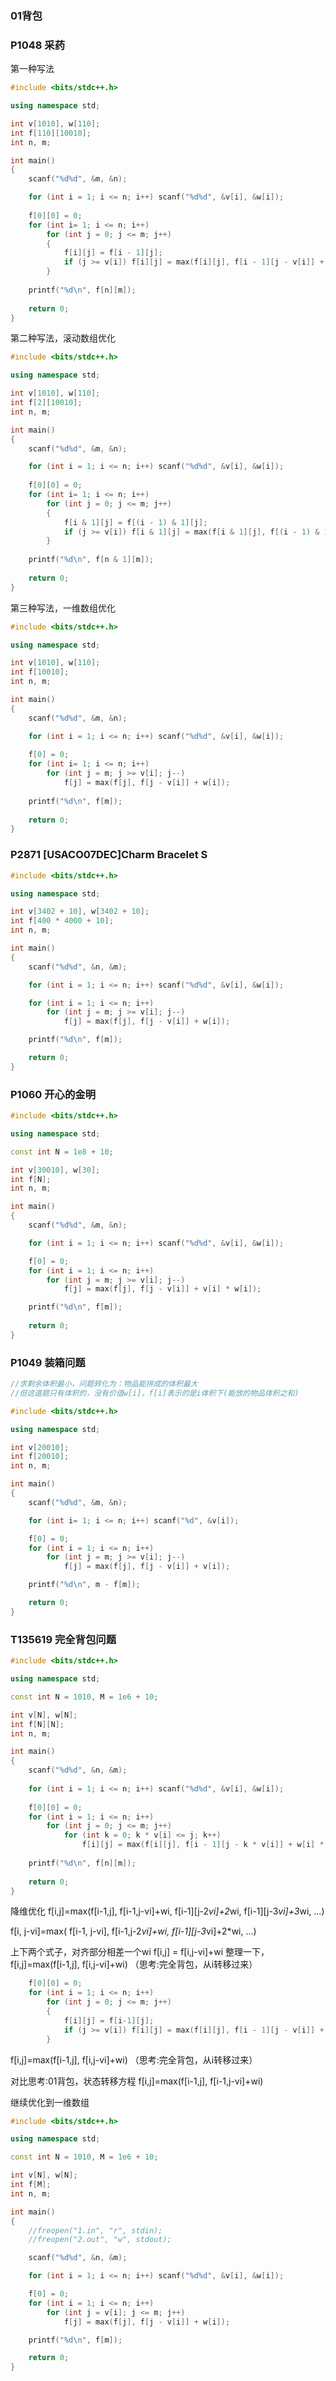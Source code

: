 ### 01背包
### P1048 采药

第一种写法
```cpp
#include <bits/stdc++.h>

using namespace std;

int v[1010], w[110];
int f[110][10010];
int n, m;

int main()
{
	scanf("%d%d", &m, &n);

	for (int i = 1; i <= n; i++) scanf("%d%d", &v[i], &w[i]);
	
	f[0][0] = 0;
	for (int i= 1; i <= n; i++)
		for (int j = 0; j <= m; j++)
		{
			f[i][j] = f[i - 1][j];
			if (j >= v[i]) f[i][j] = max(f[i][j], f[i - 1][j - v[i]] + w[i]);
		}
	
	printf("%d\n", f[n][m]);
	
	return 0;
}
```

第二种写法，滚动数组优化
```cpp
#include <bits/stdc++.h>

using namespace std;

int v[1010], w[110];
int f[2][10010];
int n, m;

int main()
{
	scanf("%d%d", &m, &n);

	for (int i = 1; i <= n; i++) scanf("%d%d", &v[i], &w[i]);
	
	f[0][0] = 0;
	for (int i= 1; i <= n; i++)
		for (int j = 0; j <= m; j++)
		{
			f[i & 1][j] = f[(i - 1) & 1][j];
			if (j >= v[i]) f[i & 1][j] = max(f[i & 1][j], f[(i - 1) & 1][j - v[i]] + w[i]);
		}
	
	printf("%d\n", f[n & 1][m]);
	
	return 0;
}
```

第三种写法，一维数组优化
```cpp
#include <bits/stdc++.h>

using namespace std;

int v[1010], w[110];
int f[10010];
int n, m;

int main()
{
	scanf("%d%d", &m, &n);

	for (int i = 1; i <= n; i++) scanf("%d%d", &v[i], &w[i]);
	
	f[0] = 0;
	for (int i= 1; i <= n; i++)
		for (int j = m; j >= v[i]; j--)
			f[j] = max(f[j], f[j - v[i]] + w[i]);
	
	printf("%d\n", f[m]);
	
	return 0;
}
```

### P2871 [USACO07DEC]Charm Bracelet S
```cpp
#include <bits/stdc++.h>

using namespace std;

int v[3402 + 10], w[3402 + 10];
int f[400 * 4000 + 10];
int n, m;

int main()
{
	scanf("%d%d", &n, &m);

	for (int i = 1; i <= n; i++) scanf("%d%d", &v[i], &w[i]);

	for (int i = 1; i <= n; i++)
		for (int j = m; j >= v[i]; j--)
			f[j] = max(f[j], f[j - v[i]] + w[i]);

	printf("%d\n", f[m]);

	return 0;
}
```

### P1060 开心的金明
```cpp
#include <bits/stdc++.h>

using namespace std;

const int N = 1e8 + 10;

int v[30010], w[30];
int f[N];
int n, m;

int main()
{
	scanf("%d%d", &m, &n);

	for (int i = 1; i <= n; i++) scanf("%d%d", &v[i], &w[i]);

	f[0] = 0;
	for (int i = 1; i <= n; i++)
		for (int j = m; j >= v[i]; j--)
			f[j] = max(f[j], f[j - v[i]] + v[i] * w[i]);

	printf("%d\n", f[m]);
	
	return 0;
}

```

### P1049 装箱问题
```cpp
//求剩余体积最小，问题转化为：物品能拼成的体积最大
//但这道题只有体积的，没有价值w[i]，f[i]表示的是i体积下(能放的物品体积之和)

#include <bits/stdc++.h>

using namespace std;

int v[20010];
int f[20010];
int n, m;

int main()
{
	scanf("%d%d", &m, &n);

	for (int i= 1; i <= n; i++)	scanf("%d", &v[i]);

	f[0] = 0;
	for (int i = 1; i <= n; i++)
		for (int j = m; j >= v[i]; j--)
			f[j] = max(f[j], f[j - v[i]] + v[i]);

	printf("%d\n", m - f[m]);

	return 0;
}

```

### T135619 完全背包问题

```cpp
#include <bits/stdc++.h>

using namespace std;

const int N = 1010, M = 1e6 + 10;

int v[N], w[N];
int f[N][N];
int n, m;

int main()
{
	scanf("%d%d", &n, &m);
	
	for (int i = 1; i <= n; i++) scanf("%d%d", &v[i], &w[i]);
	
	f[0][0] = 0;
	for (int i = 1; i <= n; i++)
		for (int j = 0; j <= m; j++)
			for (int k = 0; k * v[i] <= j; k++)
				f[i][j] = max(f[i][j], f[i - 1][j - k * v[i]] + w[i] * k);
				
	printf("%d\n", f[n][m]);
	
	return 0;
}
```

降维优化
f[i,j]=max(f[i-1,j], f[i-1,j-vi]+wi, f[i-1][j-2*vi]+2*wi, f[i-1][j-3*vi]+3*wi, ...)

f[i, j-vi]=max(      f[i-1, j-vi],   f[i-1,j-2*vi]+wi,    f[i-1][j-3*vi]+2*wi, ...)

上下两个式子，对齐部分相差一个wi
f[i,j] = f[i,j-vi]+wi
整理一下，
f[i,j]=max(f[i-1,j], f[i,j-vi]+wi)    （思考:完全背包，从i转移过来）

```cpp
	f[0][0] = 0;
	for (int i = 1; i <= n; i++)
		for (int j = 0; j <= m; j++)
		{
			f[i][j] = f[i-1][j];
			if (j >= v[i]) f[i][j] = max(f[i][j], f[i - 1][j - v[i]] + w[i]);
		}
```

f[i,j]=max(f[i-1,j], f[i,j-vi]+wi)    （思考:完全背包，从i转移过来）

对比思考:01背包，状态转移方程
f[i,j]=max(f[i-1,j], f[i-1,j-vi]+wi)

继续优化到一维数组
```cpp
#include <bits/stdc++.h>

using namespace std;

const int N = 1010, M = 1e6 + 10;

int v[N], w[N];
int f[M];
int n, m;

int main()
{
	//freopen("1.in", "r", stdin);
	//freopen("2.out", "w", stdout);

	scanf("%d%d", &n, &m);

	for (int i = 1; i <= n; i++) scanf("%d%d", &v[i], &w[i]);

	f[0] = 0;
	for (int i = 1; i <= n; i++)
		for (int j = v[i]; j <= m; j++)
			f[j] = max(f[j], f[j - v[i]] + w[i]);

	printf("%d\n", f[m]);

	return 0;
}
```
